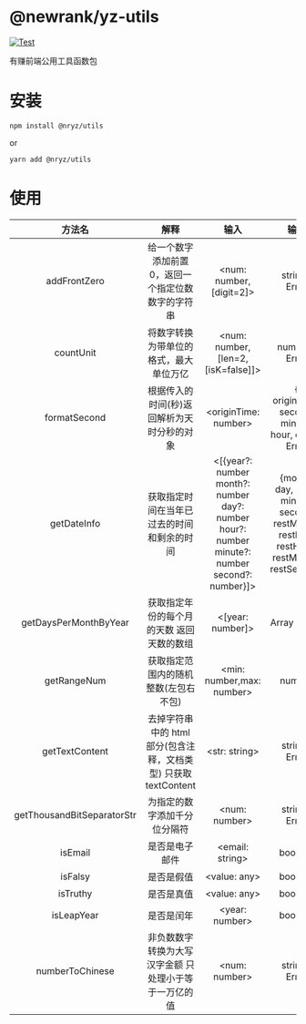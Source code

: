 # @newrank/yz-utils

[![Test](https://github.com/nryz-fe/yz-utils/actions/workflows/test.yml/badge.svg)](https://github.com/nryz-fe/yz-utils/actions/workflows/test.yml)

有赚前端公用工具函数包

# 安装

```
npm install @nryz/utils
```

or

```
yarn add @nryz/utils
```

# 使用

|           方法名           |                              解释                               |                                             输入                                              |                                           输出                                           |
| :------------------------: | :-------------------------------------------------------------: | :-------------------------------------------------------------------------------------------: | :--------------------------------------------------------------------------------------: |
|        addFrontZero        |       给一个数字添加前置 0，返回一个指定位数数字的字符串        |                                    <num: number,[digit=2]>                                    |                                     string \| Error                                      |
|         countUnit          |             将数字转换为带单位的格式，最大单位万亿              |                               <num: number,[len=2,[isK=false]]>                               |                                     number \| Error                                      |
|        formatSecond        |           根据传入的时间(秒)返回解析为天时分秒的对象            |                                     \<originTime: number>                                     |                    { originTime, second, minute, hour, day } \| Error                    |
|        getDateInfo         |           获取指定时间在当年已过去的时间和剩余的时间            | <[{year?: number month?: number day?: number hour?: number minute?: number second?: number}]> | {month, day, hour, minute, second, restMonth, restDay, restHour, restMinute, restSecond} |
|   getDaysPerMonthByYear    |            获取指定年份的每个月的天数 返回天数的数组            |                                       <[year: number]>                                        |                                      Array \| Error                                      |
|        getRangeNum         |              获取指定范围内的随机整数(左包右不包)               |                                   <min: number,max: number>                                   |                                          number                                          |
|       getTextContent       | 去掉字符串中的 html 部分(包含注释，文档类型) 只获取 textContent |                                        \<str: string>                                         |                                     string \| Error                                      |
| getThousandBitSeparatorStr |                  为指定的数字添加千分位分隔符                   |                                         <num: number>                                         |                                     string \| Error                                      |
|          isEmail           |                         是否是电子邮件                          |                                        <email: string>                                        |                                         boolean                                          |
|          isFalsy           |                           是否是假值                            |                                         <value: any>                                          |                                         boolean                                          |
|          isTruthy          |                           是否是真值                            |                                         \<value: any>                                         |                                         boolean                                          |
|         isLeapYear         |                           是否是闰年                            |                                        <year: number>                                         |                                         boolean                                          |
|      numberToChinese       |      非负数数字转换为大写汉字金额 只处理小于等于一万亿的值      |                                         <num: number>                                         |                                     string \| Error                                      |
